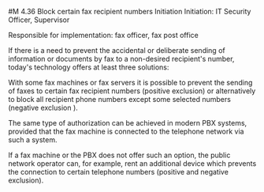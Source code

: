 #M 4.36 Block certain fax recipient numbers
Initiation Initiation: IT Security Officer, Supervisor

Responsible for implementation: fax officer, fax post office

If there is a need to prevent the accidental or deliberate sending of information or documents by fax to a non-desired recipient's number, today's technology offers at least three solutions:

With some fax machines or fax servers it is possible to prevent the sending of faxes to certain fax recipient numbers (positive exclusion) or alternatively to block all recipient phone numbers except some selected numbers (negative exclusion ).

The same type of authorization can be achieved in modern PBX systems, provided that the fax machine is connected to the telephone network via such a system.

If a fax machine or the PBX does not offer such an option, the public network operator can, for example, rent an additional device which prevents the connection to certain telephone numbers (positive and negative exclusion).



